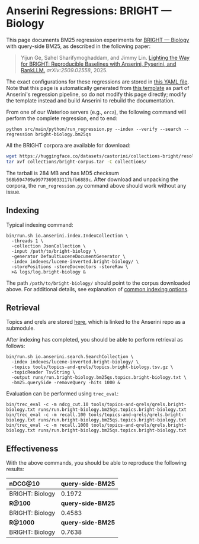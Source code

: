 # Anserini Regressions: BRIGHT &mdash; Biology

This page documents BM25 regression experiments for [BRIGHT &mdash; Biology](https://brightbenchmark.github.io/) with query-side BM25, as described in the following paper:

> Yijun Ge, Sahel Sharifymoghaddam, and Jimmy Lin. [Lighting the Way for BRIGHT: Reproducible Baselines with Anserini, Pyserini, and RankLLM.](https://arxiv.org/abs/2509.02558) _arXiv:2509.02558_, 2025.

The exact configurations for these regressions are stored in [this YAML file](../../src/main/resources/regression/bright-biology.bm25qs.yaml).
Note that this page is automatically generated from [this template](../../src/main/resources/docgen/templates/bright-biology.bm25qs.template) as part of Anserini's regression pipeline, so do not modify this page directly; modify the template instead and build Anserini to rebuild the documentation.

From one of our Waterloo servers (e.g., `orca`), the following command will perform the complete regression, end to end:

```
python src/main/python/run_regression.py --index --verify --search --regression bright-biology.bm25qs
```

All the BRIGHT corpora are available for download:

```bash
wget https://huggingface.co/datasets/castorini/collections-bright/resolve/main/bright-corpus.tar -P collections/
tar xvf collections/bright-corpus.tar -C collections/
```

The tarball is 284 MB and has MD5 checksum `568b594709a9977369033117bfb6889c`.
After download and unpacking the corpora, the `run_regression.py` command above should work without any issue.

## Indexing

Typical indexing command:

```
bin/run.sh io.anserini.index.IndexCollection \
  -threads 1 \
  -collection JsonCollection \
  -input /path/to/bright-biology \
  -generator DefaultLuceneDocumentGenerator \
  -index indexes/lucene-inverted.bright-biology/ \
  -storePositions -storeDocvectors -storeRaw \
  >& logs/log.bright-biology &
```

The path `/path/to/bright-biology/` should point to the corpus downloaded above.
For additional details, see explanation of [common indexing options](../../docs/common-indexing-options.md).

## Retrieval

Topics and qrels are stored [here](https://github.com/castorini/anserini-tools/tree/master/topics-and-qrels), which is linked to the Anserini repo as a submodule.

After indexing has completed, you should be able to perform retrieval as follows:

```
bin/run.sh io.anserini.search.SearchCollection \
  -index indexes/lucene-inverted.bright-biology/ \
  -topics tools/topics-and-qrels/topics.bright-biology.tsv.gz \
  -topicReader TsvString \
  -output runs/run.bright-biology.bm25qs.topics.bright-biology.txt \
  -bm25.querySide -removeQuery -hits 1000 &
```

Evaluation can be performed using `trec_eval`:

```
bin/trec_eval -c -m ndcg_cut.10 tools/topics-and-qrels/qrels.bright-biology.txt runs/run.bright-biology.bm25qs.topics.bright-biology.txt
bin/trec_eval -c -m recall.100 tools/topics-and-qrels/qrels.bright-biology.txt runs/run.bright-biology.bm25qs.topics.bright-biology.txt
bin/trec_eval -c -m recall.1000 tools/topics-and-qrels/qrels.bright-biology.txt runs/run.bright-biology.bm25qs.topics.bright-biology.txt
```

## Effectiveness

With the above commands, you should be able to reproduce the following results:

| **nDCG@10**                                                                                                  | **query-side-BM25**|
|:-------------------------------------------------------------------------------------------------------------|-----------|
| BRIGHT: Biology                                                                                              | 0.1972    |
| **R@100**                                                                                                    | **query-side-BM25**|
| BRIGHT: Biology                                                                                              | 0.4583    |
| **R@1000**                                                                                                   | **query-side-BM25**|
| BRIGHT: Biology                                                                                              | 0.7638    |

